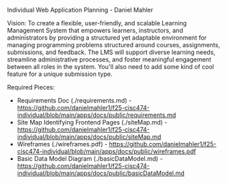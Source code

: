 Individual Web Application Planning - Daniel Mahler

Vision: To create a flexible, user-friendly, and scalable Learning Management System that empowers learners, instructors, and administrators by providing a structured yet adaptable environment for managing programming problems structured around courses, assignments, submissions, and feedback. The LMS will support diverse learning needs, streamline administrative processes, and foster meaningful engagement between all roles in the system. You'll also need to add some kind of cool feature for a unique submission type.

Required Pieces:
- Requirements Doc (./requirements.md) - https://github.com/danielmahler1/f25-cisc474-individual/blob/main/apps/docs/public/requirements.md
- Site Map Identifying Frontend Pages (./siteMap.md) - https://github.com/danielmahler1/f25-cisc474-individual/blob/main/apps/docs/public/siteMap.md
- Wireframes (./wireframes.pdf) - https://github.com/danielmahler1/f25-cisc474-individual/blob/main/apps/docs/public/wireframes.pdf
- Basic Data Model Diagram (./basicDataModel.md) - https://github.com/danielmahler1/f25-cisc474-individual/blob/main/apps/docs/public/basicDataModel.md
